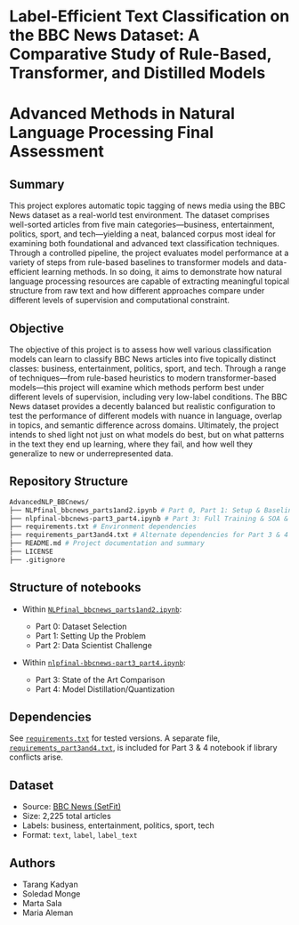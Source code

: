 # Label-Efficient Text Classification on the BBC News Dataset: A Comparative Study of Rule-Based, Transformer, and Distilled Models
# Advanced Methods in Natural Language Processing Final Assessment

## Summary

This project explores automatic topic tagging of news media using the BBC News dataset as a real-world test environment. The dataset comprises well-sorted articles from five main categories—business, entertainment, politics, sport, and tech—yielding a neat, balanced corpus most ideal for examining both foundational and advanced text classification techniques. Through a controlled pipeline, the project evaluates model performance at a variety of steps from rule-based baselines to transformer models and data-efficient learning methods. In so doing, it aims to demonstrate how natural language processing resources are capable of extracting meaningful topical structure from raw text and how different approaches compare under different levels of supervision and computational constraint.


## Objective

The objective of this project is to assess how well various classification models can learn to classify BBC News articles into five topically distinct classes: business, entertainment, politics, sport, and tech. Through a range of techniques—from rule-based heuristics to modern transformer-based models—this project will examine which methods perform best under different levels of supervision, including very low-label conditions. The BBC News dataset provides a decently balanced but realistic configuration to test the performance of different models with nuance in language, overlap in topics, and semantic difference across domains. Ultimately, the project intends to shed light not just on what models do best, but on what patterns in the text they end up learning, where they fail, and how well they generalize to new or underrepresented data.


## Repository Structure
```bash
AdvancedNLP_BBCnews/ 
├── NLPfinal_bbcnews_parts1and2.ipynb # Part 0, Part 1: Setup & Baselines, & Part 2: Label-Efficient Learning
├── nlpfinal-bbcnews-part3_part4.ipynb # Part 3: Full Training & SOA & Part 4: Distillation
├── requirements.txt # Environment dependencies
├── requirements_part3and4.txt # Alternate dependencies for Part 3 & 4 notebook
├── README.md # Project documentation and summary
├── LICENSE
├── .gitignore
```


## Structure of notebooks

- Within [`NLPfinal_bbcnews_parts1and2.ipynb`](./NLPfinal_bbcnews_parts1and2.ipynb):
    - Part 0: Dataset Selection
    - Part 1: Setting Up the Problem
    - Part 2: Data Scientist Challenge 

- Within [`nlpfinal-bbcnews-part3_part4.ipynb`](./nlpfinal-bbcnews-part3_part4.ipynb):
    - Part 3: State of the Art Comparison
    - Part 4: Model Distillation/Quantization


## Dependencies
See [`requirements.txt`](./requirements.txt) for tested versions. A separate file, [`requirements_part3and4.txt`](./requirements_part3and4.txt), is included for Part 3 & 4 notebook if library conflicts arise.


## Dataset

- Source: [BBC News (SetFit)](https://huggingface.co/datasets/SetFit/bbc-news)
- Size: 2,225 total articles
- Labels: business, entertainment, politics, sport, tech
- Format: `text`, `label`, `label_text`


## Authors
- Tarang Kadyan
- Soledad Monge
- Marta Sala 
- Maria Aleman